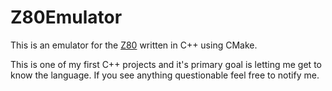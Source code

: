# Z80Emulator
This is an emulator for the [Z80](https://en.wikipedia.org/wiki/Zilog_Z80) written in C++ using CMake.

This is one of my first C++ projects and it's primary goal is letting me get to know the language.
If you see anything questionable feel free to notify me.
